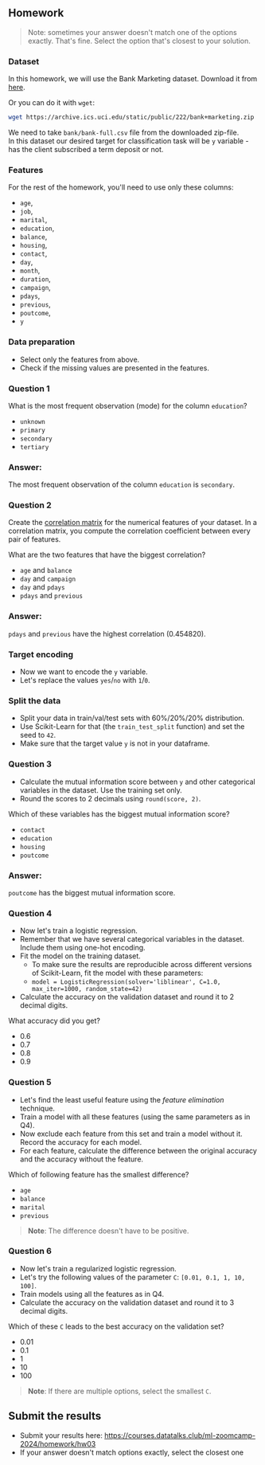 ## Homework

> Note: sometimes your answer doesn't match one of the options exactly. 
> That's fine. 
> Select the option that's closest to your solution.


### Dataset

In this homework, we will use the Bank Marketing dataset. Download it from [here](https://archive.ics.uci.edu/static/public/222/bank+marketing.zip).

Or you can do it with `wget`:

```bash
wget https://archive.ics.uci.edu/static/public/222/bank+marketing.zip
```

We need to take `bank/bank-full.csv` file from the downloaded zip-file.  
In this dataset our desired target for classification task will be `y` variable - has the client subscribed a term deposit or not. 

### Features

For the rest of the homework, you'll need to use only these columns:

* `age`,
* `job`,
* `marital`,
* `education`,
* `balance`,
* `housing`,
* `contact`,
* `day`,
* `month`,
* `duration`,
* `campaign`,
* `pdays`,
* `previous`,
* `poutcome`,
* `y`

### Data preparation

* Select only the features from above.
* Check if the missing values are presented in the features.

### Question 1

What is the most frequent observation (mode) for the column `education`?

- `unknown`
- `primary`
- `secondary`
- `tertiary`

### **Answer:** 
The most frequent observation of the column `education` is `secondary`.

### Question 2

Create the [correlation matrix](https://www.google.com/search?q=correlation+matrix) for the numerical features of your dataset. 
In a correlation matrix, you compute the correlation coefficient between every pair of features.

What are the two features that have the biggest correlation?

- `age` and `balance`
- `day` and `campaign`
- `day` and `pdays`
- `pdays` and `previous`

### **Answer:** 
`pdays` and `previous` have the highest correlation (0.454820).

### Target encoding

* Now we want to encode the `y` variable.
* Let's replace the values `yes`/`no` with `1`/`0`.

### Split the data

* Split your data in train/val/test sets with 60%/20%/20% distribution.
* Use Scikit-Learn for that (the `train_test_split` function) and set the seed to `42`.
* Make sure that the target value `y` is not in your dataframe.

### Question 3

* Calculate the mutual information score between `y` and other categorical variables in the dataset. Use the training set only.
* Round the scores to 2 decimals using `round(score, 2)`.

Which of these variables has the biggest mutual information score?
  
- `contact`
- `education`
- `housing`
- `poutcome`

### **Answer:** 
`poutcome` has the biggest mutual information score.


### Question 4

* Now let's train a logistic regression.
* Remember that we have several categorical variables in the dataset. Include them using one-hot encoding.
* Fit the model on the training dataset.
    - To make sure the results are reproducible across different versions of Scikit-Learn, fit the model with these parameters:
    - `model = LogisticRegression(solver='liblinear', C=1.0, max_iter=1000, random_state=42)`
* Calculate the accuracy on the validation dataset and round it to 2 decimal digits.

What accuracy did you get?

- 0.6
- 0.7
- 0.8
- 0.9


### Question 5 

* Let's find the least useful feature using the *feature elimination* technique.
* Train a model with all these features (using the same parameters as in Q4).
* Now exclude each feature from this set and train a model without it. Record the accuracy for each model.
* For each feature, calculate the difference between the original accuracy and the accuracy without the feature. 

Which of following feature has the smallest difference?

- `age`
- `balance`
- `marital`
- `previous`

> **Note**: The difference doesn't have to be positive.


### Question 6

* Now let's train a regularized logistic regression.
* Let's try the following values of the parameter `C`: `[0.01, 0.1, 1, 10, 100]`.
* Train models using all the features as in Q4.
* Calculate the accuracy on the validation dataset and round it to 3 decimal digits.

Which of these `C` leads to the best accuracy on the validation set?

- 0.01
- 0.1
- 1
- 10
- 100

> **Note**: If there are multiple options, select the smallest `C`.

## Submit the results

* Submit your results here: https://courses.datatalks.club/ml-zoomcamp-2024/homework/hw03
* If your answer doesn't match options exactly, select the closest one